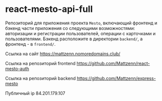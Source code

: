 # react-mesto-api-full
Репозиторий для приложения проекта `Mesto`, включающий фронтенд и бэкенд части приложения со следующими возможностями: авторизации и регистрации пользователей, операции с карточками и пользователями. Бэкенд расположите в директории `backend/`, а фронтенд - в `frontend/`. 
 
 Ссылка на сайт https://mattzenn.nomoredomains.club/
 
Ссылка на репозиторий frontend https://github.com/Mattzenn/react-mesto-auth
 
Ссылка на репозиторий backend https://github.com/Mattzenn/express-mesto
 
 Публичный ip 84.201.179.107
